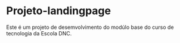 # Projeto-landingpage
Este é um projeto de desemvolvimento do modúlo base do curso de tecnologia da Escola DNC.
